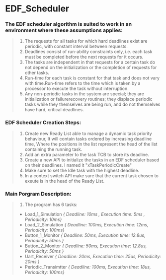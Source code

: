 # EDF_Scheduler 
### The EDF scheduler algorithm is suited to work in an environment where these assumptions applies:
  > 1) The requests for all tasks for which hard deadlines exist are periodic, with constant interval between requests.
  > 2) Deadlines consist of run-ability constraints only, i.e. each task must be completed before the next requests for it occurs.
  > 3) The tasks are independent in that requests for a certain task do not depend on the initialization or the completion of requests for other tasks.
  > 4) Run-time for each task is constant for that task and does not vary with time.Run-time refers to the time which is taken by a processor to execute the task without interruption.
  > 5) Any non-periodic tasks in the system are special; they are initialization or failurerecovery routines; they displace periodic tasks while they themselves are being run, and do not themselves have hard, critical deadlines.
### EDF Scheduler Creation Steps:
  > 1) Create new Ready List able to manage a dynamic task priority behaviour, It will contain tasks ordered by increasing deadline time, Where the positions in the list represent the head of the list containing the running task.
  > 2) Add an extra parameter to the task TCB to store its deadline.
  > 3) Create a new API to initialize the tasks in an EDF scheduler based on their deadlines. I named it "xTaskPeriodicCreate"
  > 4) Make sure to set the Idle task with the highest deadline.
  > 5) In a context switch API make sure that the current task chosen to exeute is in the head of the Ready List.
### Main Porgram Description:
  > 1) The program has 6 tasks:
  >   - Load_1_Simulation _{ Deadline: 10ms , Execution time: 5ms , Periodicity: 10ms}_
  >   - Load_2_Simulation _{ Deadline: 100ms, Execution time: 12ms, Periodicity: 100ms}_
  >   - Button_1_Monitor _{ Deadline: 50ms, Execution time: 12.8us, Periodicity: 50ms }_
  >   - Button_2_Monitor _{ Deadline: 50ms, Execution time: 12.8us, Periodicity: 50ms }_
  >   - Uart_Receiver _{ Deadline: 20ms, Execution time: 25us, Periodicity: 20ms }_
  >   - Periodic_Transimtter _{ Deadline: 100ms, Execution time: 18us, Periodicity: 100ms}_

